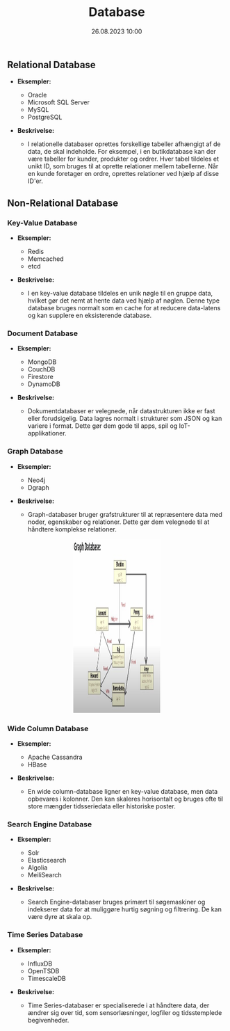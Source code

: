 ﻿---
title: Database
date: 26.08.2023 10:00
categories: [Generelt]
tags: [database]
---
## Relational Database

- **Eksempler:**
  - Oracle
  - Microsoft SQL Server
  - MySQL
  - PostgreSQL

- **Beskrivelse:**
  - I relationelle databaser oprettes forskellige tabeller afhængigt af de data, de skal indeholde. For eksempel, i en butikdatabase kan der være tabeller for kunder, produkter og ordrer. Hver tabel tildeles et unikt ID, som bruges til at oprette relationer mellem tabellerne. Når en kunde foretager en ordre, oprettes relationer ved hjælp af disse ID'er.

## Non-Relational Database

### Key-Value Database

- **Eksempler:**
  - Redis
  - Memcached
  - etcd

- **Beskrivelse:**
  - I en key-value database tildeles en unik nøgle til en gruppe data, hvilket gør det nemt at hente data ved hjælp af nøglen. Denne type database bruges normalt som en cache for at reducere data-latens og kan supplere en eksisterende database.

### Document Database

- **Eksempler:**
  - MongoDB
  - CouchDB
  - Firestore
  - DynamoDB

- **Beskrivelse:**
  - Dokumentdatabaser er velegnede, når datastrukturen ikke er fast eller forudsigelig. Data lagres normalt i strukturer som JSON og kan variere i format. Dette gør dem gode til apps, spil og IoT-applikationer.

### Graph Database

- **Eksempler:**
  - Neo4j
  - Dgraph

- **Beskrivelse:**
  - Graph-databaser bruger grafstrukturer til at repræsentere data med noder, egenskaber og relationer. Dette gør dem velegnede til at håndtere komplekse relationer.

<div style="text-align: center">
  <img src="/assets/images/Database/GraphDB.jpg" alt="Something went wrong loading the image." width="200" height="400"/>
</div>

### Wide Column Database

- **Eksempler:**
  - Apache Cassandra
  - HBase

- **Beskrivelse:**
  - En wide column-database ligner en key-value database, men data opbevares i kolonner. Den kan skaleres horisontalt og bruges ofte til store mængder tidsseriedata eller historiske poster.

### Search Engine Database

- **Eksempler:**
  - Solr
  - Elasticsearch
  - Algolia
  - MeiliSearch

- **Beskrivelse:**
  - Search Engine-databaser bruges primært til søgemaskiner og indekserer data for at muliggøre hurtig søgning og filtrering. De kan være dyre at skala op.

### Time Series Database
- **Eksempler:**
  - InfluxDB
  - OpenTSDB
  - TimescaleDB

- **Beskrivelse:**
  - Time Series-databaser er specialiserede i at håndtere data, der ændrer sig over tid, som sensorlæsninger, logfiler og tidsstemplede begivenheder.
